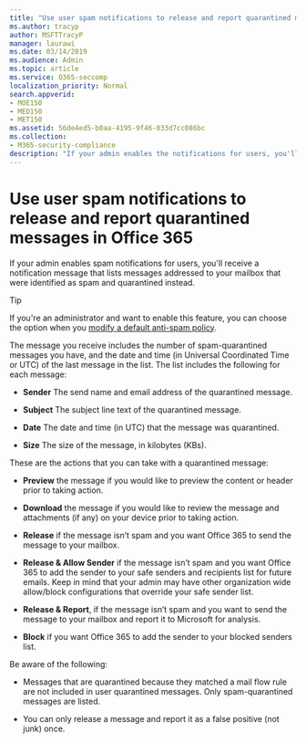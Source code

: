 ```yaml
---
title: "Use user spam notifications to release and report quarantined messages in Office 365"
ms.author: tracyp
author: MSFTTracyP
manager: laurawi
ms.date: 03/14/2019
ms.audience: Admin
ms.topic: article
ms.service: O365-seccomp
localization_priority: Normal
search.appverid:
- MOE150
- MED150
- MET150
ms.assetid: 56de4ed5-b0aa-4195-9f46-033d7cc086bc
ms.collection:
- M365-security-compliance
description: "If your admin enables the notifications for users, you'll receive a notification message that lists messages sent to your mailbox that were identified as spam, bulk, or phishing messages. You can release or report messages after being notified."
---
```


# Use user spam notifications to release and report quarantined messages in Office 365

If your admin enables spam notifications for users, you'll receive a notification message that lists messages addressed to your mailbox that were identified as spam and quarantined instead.
  
> [!TIP]
> If you're an administrator and want to enable this feature, you can choose the option when you [modify a default anti-spam policy](https://go.microsoft.com/fwlink/?LinkId=800313). 
  
The message you receive includes the number of spam-quarantined messages you have, and the date and time (in Universal Coordinated Time or UTC) of the last message in the list. The list includes the following for each message:
  
- **Sender** The send name and email address of the quarantined message. 
    
- **Subject** The subject line text of the quarantined message. 
    
- **Date** The date and time (in UTC) that the message was quarantined. 
    
- **Size** The size of the message, in kilobytes (KBs). 
    
These are the actions that you can take with a quarantined message:

- **Preview** the message if you would like to preview the content or header prior to taking action.

- **Download** the message if you would like to review the message and attachments (if any) on your device prior to taking action.

- **Release** if the message isn’t spam and you want Office 365 to send the message to your mailbox.

- **Release & Allow Sender** if the message isn’t spam and you want Office 365 to add the sender to your safe senders and recipients list for future emails. Keep in mind that your admin may have other organization wide allow/block configurations that override your safe sender list.

- **Release & Report**, if the message isn’t spam and you want to send the message to your mailbox and report it to Microsoft for analysis.

- **Block** if you want Office 365 to add the sender to your blocked senders list.

Be aware of the following:
  
- Messages that are quarantined because they matched a mail flow rule are not included in user quarantined messages. Only spam-quarantined messages are listed.
    
- You can only release a message and report it as a false positive (not junk) once.
    


